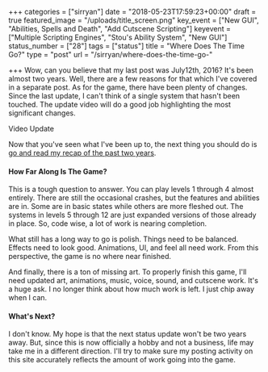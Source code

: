 +++
categories = ["sirryan"]
date = "2018-05-23T17:59:23+00:00"
draft = true
featured_image = "/uploads/title_screen.png"
key_event = ["New GUI", "Abilities, Spells and Death", "Add Cutscene Scripting"]
keyevent = ["Multiple Scripting Engines", "Stou's Ability System", "New GUI"]
status_number = ["28"]
tags = ["status"]
title = "Where Does The Time Go?"
type = "post"
url = "/sirryan/where-does-the-time-go-"

+++
Wow, can you believe that my last post was July12th, 2016? It's been almost two years. Well, there are a few reasons for that which I've covered in a separate post. As for the game, there have been plenty of changes. Since the last update, I can't think of a single system that hasn't been touched. The update video will do a good job highlighting the most significant changes.

<!--more-->

Video Update

Now that you've seen what I've been up to, the next thing you should do is [go and read my recap of the past two years](http://battleofbrothers.com/sirryan/what-have-i-been-up-to-).

#### How Far Along Is The Game?

This is a tough question to answer. You can play levels 1 through 4 almost entirely. There are still the occasional crashes, but the features and abilities are in. Some are in basic states while others are more fleshed out. The systems in levels 5 through 12 are just expanded versions of those already in place. So, code wise, a lot of work is nearing completion.

What still has a long way to go is polish. Things need to be balanced. Effects need to look good. Animations, UI, and feel all need work. From this perspective, the game is no where near finished.

And finally, there is a ton of missing art. To properly finish this game, I'll need updated art, animations, music, voice, sound, and cutscene work. It's a huge ask. I no longer think about how much work is left. I just chip away when I can.

#### What's Next?

I don't know. My hope is that the next status update won't be two years away. But, since this is now officially a hobby and not a business, life may take me in a different direction. I'll try to make sure my posting activity on this site accurately reflects the amount of work going into the game.
